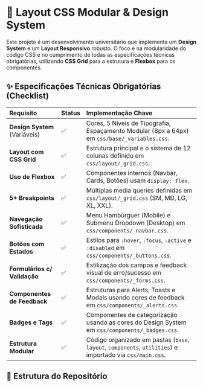 # 🚀 Layout CSS Modular & Design System

Este projeto é um desenvolvimento universitário que implementa um **Design System** e um **Layout Responsivo** robusto. O foco é na modularidade do código CSS e no cumprimento de todas as especificações técnicas obrigatórias, utilizando **CSS Grid** para a estrutura e **Flexbox** para os componentes.

## ✨ Especificações Técnicas Obrigatórias (Checklist)

| Requisito | Status | Implementação Chave |
| :--- | :--- | :--- |
| **Design System** (Variáveis) | ✅ | Cores, 5 Níveis de Tipografia, Espaçamento Modular (8px a 64px) em `css/base/_variables.css`. |
| **Layout com CSS Grid** | ✅ | Estrutura principal e o sistema de 12 colunas definido em `css/layout/_grid.css`. |
| **Uso de Flexbox** | ✅ | Componentes internos (Navbar, Cards, Botões) usam `display: flex`. |
| **5+ Breakpoints** | ✅ | Múltiplas media queries definidas em `css/layout/_grid.css` (SM, MD, LG, XL, XXL). |
| **Navegação Sofisticada** | ✅ | Menu Hambúrguer (Mobile) e Submenu Dropdown (Desktop) em `css/components/_navbar.css`. |
| **Botões com Estados** | ✅ | Estilos para `:hover`, `:focus`, `:active` e `:disabled` em `css/components/_buttons.css`. |
| **Formulários c/ Validação** | ✅ | Estilização dos campos e feedback visual de erro/sucesso em `css/components/_forms.css`. |
| **Componentes de Feedback** | ✅ | Estruturas para Alerts, Toasts e Modals usando cores de feedback em `css/components/_alerts.css`. |
| **Badges e Tags** | ✅ | Componentes de categorização usando as cores do Design System em `css/components/_badges.css`. |
| **Estrutura Modular** | ✅ | Código organizado em pastas (`base`, `layout`, `components`, `utilities`) e importado via `css/main.css`. |

## 📁 Estrutura do Repositório
